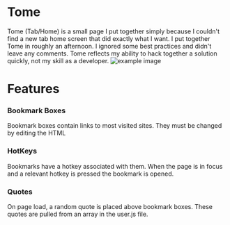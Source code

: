 # Tome
Tome (Tab/Home) is a small page I put together simply because I couldn't find a new tab home screen that did exactly what I want. I put together Tome in roughly an afternoon. I ignored some best practices and didn't leave any comments. Tome reflects my ability to hack together a solution quickly, not my skill as a developer.
![example image](https://i.imgur.com/sXbkx4I.jpg)

# Features
### Bookmark Boxes
Bookmark boxes contain links to most visited sites. They must be changed by editing the HTML

### HotKeys
Bookmarks have a hotkey associated with them. When the page is in focus and a relevant hotkey is pressed the bookmark is opened.

### Quotes
On page load, a random quote is placed above bookmark boxes. These quotes are pulled from an array in the user.js file.
